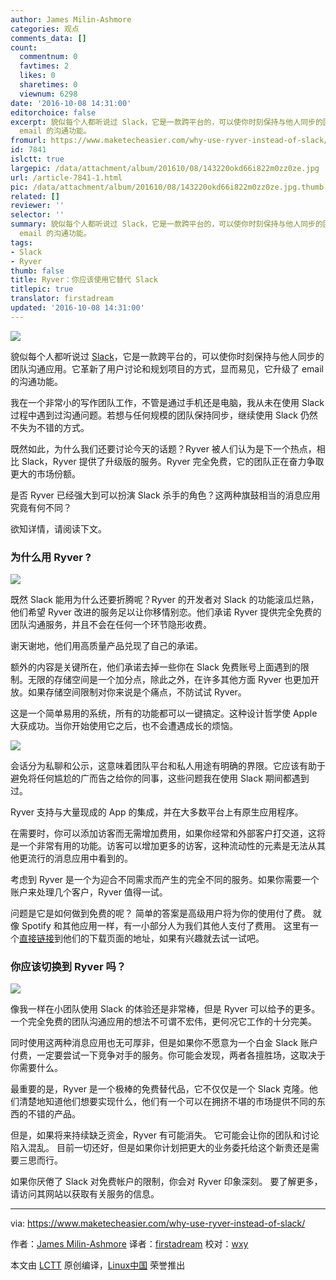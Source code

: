 ```yaml
---
author: James Milin-Ashmore
categories: 观点
comments_data: []
count:
  commentnum: 0
  favtimes: 2
  likes: 0
  sharetimes: 0
  viewnum: 6298
date: '2016-10-08 14:31:00'
editorchoice: false
excerpt: 貌似每个人都听说过 Slack，它是一款跨平台的，可以使你时刻保持与他人同步的团队沟通应用。它革新了用户讨论和规划项目的方式，显而易见，它升级了
  email 的沟通功能。
fromurl: https://www.maketecheasier.com/why-use-ryver-instead-of-slack/
id: 7841
islctt: true
largepic: /data/attachment/album/201610/08/143220okd66i822m0zz0ze.jpg
url: /article-7841-1.html
pic: /data/attachment/album/201610/08/143220okd66i822m0zz0ze.jpg.thumb.jpg
related: []
reviewer: ''
selector: ''
summary: 貌似每个人都听说过 Slack，它是一款跨平台的，可以使你时刻保持与他人同步的团队沟通应用。它革新了用户讨论和规划项目的方式，显而易见，它升级了
  email 的沟通功能。
tags:
- Slack
- Ryver
thumb: false
title: Ryver：你应该使用它替代 Slack
titlepic: true
translator: firstadream
updated: '2016-10-08 14:31:00'
---
```


![](/data/attachment/album/201610/08/143220okd66i822m0zz0ze.jpg)


貌似每个人都听说过 [Slack](https://www.maketecheasier.com/new-slack-features/)，它是一款跨平台的，可以使你时刻保持与他人同步的团队沟通应用。它革新了用户讨论和规划项目的方式，显而易见，它升级了 email 的沟通功能。


我在一个非常小的写作团队工作，不管是通过手机还是电脑，我从未在使用 Slack 过程中遇到过沟通问题。若想与任何规模的团队保持同步，继续使用 Slack 仍然不失为不错的方式。


既然如此，为什么我们还要讨论今天的话题？Ryver 被人们认为是下一个热点，相比 Slack，Ryver 提供了升级版的服务。Ryver 完全免费，它的团队正在奋力争取更大的市场份额。


是否 Ryver 已经强大到可以扮演 Slack 杀手的角色？这两种旗鼓相当的消息应用究竟有何不同？


欲知详情，请阅读下文。


### 为什么用 Ryver ?


![](/data/attachment/album/201610/08/143252tb1zlrjmkm1r000h.jpg)


既然 Slack 能用为什么还要折腾呢？Ryver 的开发者对 Slack 的功能滚瓜烂熟，他们希望 Ryver 改进的服务足以让你移情别恋。他们承诺 Ryver 提供完全免费的团队沟通服务，并且不会在任何一个环节隐形收费。


谢天谢地，他们用高质量产品兑现了自己的承诺。


额外的内容是关键所在，他们承诺去掉一些你在 Slack 免费账号上面遇到的限制。无限的存储空间是一个加分点，除此之外，在许多其他方面 Ryver 也更加开放。如果存储空间限制对你来说是个痛点，不防试试 Ryver。


这是一个简单易用的系统，所有的功能都可以一键搞定。这种设计哲学使 Apple 大获成功。当你开始使用它之后，也不会遭遇成长的烦恼。


![](/data/attachment/album/201610/08/143304qssnkd5rcln56auf.png)


会话分为私聊和公示，这意味着团队平台和私人用途有明确的界限。它应该有助于避免将任何尴尬的广而告之给你的同事，这些问题我在使用 Slack 期间都遇到过。


Ryver 支持与大量现成的 App 的集成，并在大多数平台上有原生应用程序。


在需要时，你可以添加访客而无需增加费用，如果你经常和外部客户打交道，这将是一个非常有用的功能。访客可以增加更多的访客，这种流动性的元素是无法从其他更流行的消息应用中看到的。


考虑到 Ryver 是一个为迎合不同需求而产生的完全不同的服务。如果你需要一个账户来处理几个客户，Ryver 值得一试。


问题是它是如何做到免费的呢？ 简单的答案是高级用户将为你的使用付了费。 就像 Spotify 和其他应用一样，有一小部分人为我们其他人支付了费用。 这里有一个[直接链接](http://www.ryver.com/downloads/)到他们的下载页面的地址，如果有兴趣就去试一试吧。


### 你应该切换到 Ryver 吗？


![](/data/attachment/album/201610/08/143406sy9j8h6hchcd0yrs.jpg)


像我一样在小团队使用 Slack 的体验还是非常棒，但是 Ryver 可以给予的更多。一个完全免费的团队沟通应用的想法不可谓不宏伟，更何况它工作的十分完美。


同时使用这两种消息应用也无可厚非，但是如果你不愿意为一个白金 Slack 账户付费，一定要尝试一下竞争对手的服务。你可能会发现，两者各擅胜场，这取决于你需要什么。


最重要的是，Ryver 是一个极棒的免费替代品，它不仅仅是一个 Slack 克隆。他们清楚地知道他们想要实现什么，他们有一个可以在拥挤不堪的市场提供不同的东西的不错的产品。


但是，如果将来持续缺乏资金，Ryver 有可能消失。 它可能会让你的团队和讨论陷入混乱。 目前一切还好，但是如果你计划把更大的业务委托给这个新贵还是需要三思而行。


如果你厌倦了 Slack 对免费帐户的限制，你会对 Ryver 印象深刻。 要了解更多，请访问其网站以获取有关服务的信息。




---


via: <https://www.maketecheasier.com/why-use-ryver-instead-of-slack/>


作者：[James Milin-Ashmore](https://www.maketecheasier.com/author/james-ashmore/) 译者：[firstadream](https://github.com/firstadream) 校对：[wxy](https://github.com/wxy)


本文由 [LCTT](https://github.com/LCTT/TranslateProject) 原创编译，[Linux中国](https://linux.cn/) 荣誉推出